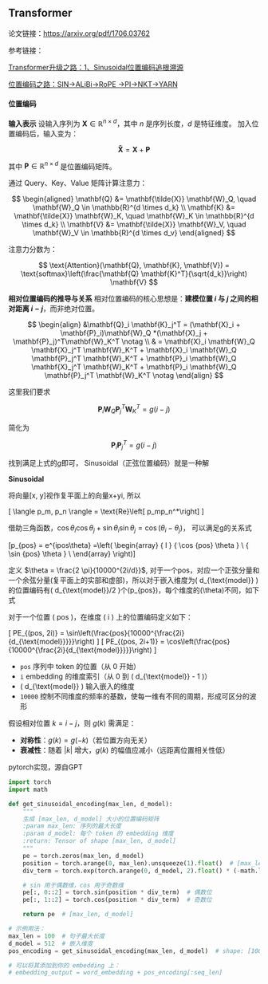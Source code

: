 ## Transformer

论文链接：https://arxiv.org/pdf/1706.03762

参考链接：

[Transformer升级之路：1、Sinusoidal位置编码追根溯源](https://spaces.ac.cn/archives/8231)

[位置编码之路：SIN->ALiBi->RoPE ->PI->NKT->YARN](https://zhuanlan.zhihu.com/p/1894384438206505105)

#### 位置编码 

**输入表示**
设输入序列为 $\mathbf{X} \in \mathbb{R}^{n \times d}$，其中 $n$ 是序列长度，$d$ 是特征维度。  加入位置编码后，输入变为：

$$\mathbf{\tilde{X}} = \mathbf{X} + \mathbf{P}$$

其中 $\mathbf{P} \in \mathbb{R}^{n \times d}$ 是位置编码矩阵。

通过 Query、Key、Value 矩阵计算注意力：

$$
\begin{aligned}
\mathbf{Q} &= \mathbf{\tilde{X}} \mathbf{W}_Q, \quad \mathbf{W}_Q \in \mathbb{R}^{d \times d_k} \\
\mathbf{K} &= \mathbf{\tilde{X}} \mathbf{W}_K, \quad \mathbf{W}_K \in \mathbb{R}^{d \times d_k} \\
\mathbf{V} &= \mathbf{\tilde{X}} \mathbf{W}_V, \quad \mathbf{W}_V \in \mathbb{R}^{d \times d_v}
\end{aligned}
$$

注意力分数为：

$$
\text{Attention}(\mathbf{Q}, \mathbf{K}, \mathbf{V}) = \text{softmax}\left(\frac{\mathbf{Q} \mathbf{K}^T}{\sqrt{d_k}}\right) \mathbf{V}
$$

**相对位置编码的推导与关系**
相对位置编码的核心思想是：**建模位置 $i$ 与 $j$ 之间的相对距离 $i-j$**，而非绝对位置。

$$
\begin{align}
&\mathbf{Q}_i \mathbf{K}_j^T =  (\mathbf{X}_i + \mathbf{P}_i)\mathbf{W}_Q *(\mathbf{X}_j + \mathbf{P}_j)^T\mathbf{W}_K^T \notag \\
& = \mathbf{X}_i \mathbf{W}_Q \mathbf{X}_j^T \mathbf{W}_K^T + \mathbf{X}_i \mathbf{W}_Q \mathbf{P}_j^T \mathbf{W}_K^T + \mathbf{P}_i \mathbf{W}_Q \mathbf{X}_j^T \mathbf{W}_K^T + \mathbf{P}_i \mathbf{W}_Q \mathbf{P}_j^T \mathbf{W}_K^T \notag
\end{align}
$$

这里我们要求

$$ \mathbf{P}_i \mathbf{W}_Q \mathbf{P}_j^T \mathbf{W}_K^T = g(i-j) $$

简化为

$$ \mathbf{P}_i \mathbf{P}_j^T = g(i-j) $$

找到满足上式的$g$即可， Sinusoidal（正弦位置编码）就是一种解

**Sinusoidal**

将向量[x, y]视作复平面上的向量x+yi, 所以

\[ \langle p_m, p_n \rangle = \text{Re}\left[ p_mp_n^*\right] \]

借助三角函数，$\cos \theta_i \cos \theta_j + \sin \theta_i \sin \theta_j = \cos ( \theta_i - \theta_j )$， 可以满足g的关系式

\[p_{pos} = e^{ipos\theta} =\left( \begin{array} { l } { \cos {pos} \theta } \\ { \sin {pos} \theta } \\ \end{array} \right)\]

定义 $\theta = \frac{2 \pi}{10000^{2i/d}}$, 对于一个pos，对应一个正弦分量和一个余弦分量(复平面上的实部和虚部)，所以对于嵌入维度为\( d_{\text{model}} \)的位置编码有\( d_{\text{model}}/2 \)个\(p_{pos}\)，每个维度的\(\theta\)不同，如下式

对于一个位置 \( pos \)，在维度 \( i \) 上的位置编码定义如下：

\[
PE_{(pos, 2i)} = \sin\left(\frac{pos}{10000^{\frac{2i}{d_{\text{model}}}}}\right)
\]
\[
PE_{(pos, 2i+1)} = \cos\left(\frac{pos}{10000^{\frac{2i}{d_{\text{model}}}}}\right)
\]

- `pos`  序列中 token 的位置（从 0 开始） 
- `i`  embedding 的维度索引（从 0 到 \( d_{\text{model}} - 1 \)）
- \( d_{\text{model}} \)  输入嵌入的维度
- `10000` 控制不同维度的频率的基数，使每一维有不同的周期，形成可区分的波形 

假设相对位置 $k = i-j$，则 $g(k)$ 需满足：
- **对称性**：$g(k) = g(-k)$（若位置方向无关）
- **衰减性**：随着 $|k|$ 增大，$g(k)$ 的幅值应减小（远距离位置相关性低）

pytorch实现，源自GPT

```python
import torch
import math

def get_sinusoidal_encoding(max_len, d_model):
    """
    生成 [max_len, d_model] 大小的位置编码矩阵
    :param max_len: 序列的最大长度
    :param d_model: 每个 token 的 embedding 维度
    :return: Tensor of shape [max_len, d_model]
    """
    pe = torch.zeros(max_len, d_model)
    position = torch.arange(0, max_len).unsqueeze(1).float()  # [max_len, 1]
    div_term = torch.exp(torch.arange(0, d_model, 2).float() * (-math.log(10000.0) / d_model))  # [d_model/2]

    # sin 用于偶数维，cos 用于奇数维
    pe[:, 0::2] = torch.sin(position * div_term)  # 偶数位
    pe[:, 1::2] = torch.cos(position * div_term)  # 奇数位

    return pe  # [max_len, d_model]

# 示例用法：
max_len = 100  # 句子最大长度
d_model = 512  # 嵌入维度
pos_encoding = get_sinusoidal_encoding(max_len, d_model)  # shape: [100, 512]

# 可以将其添加到你的 embedding 上：
# embedding_output = word_embedding + pos_encoding[:seq_len]
```